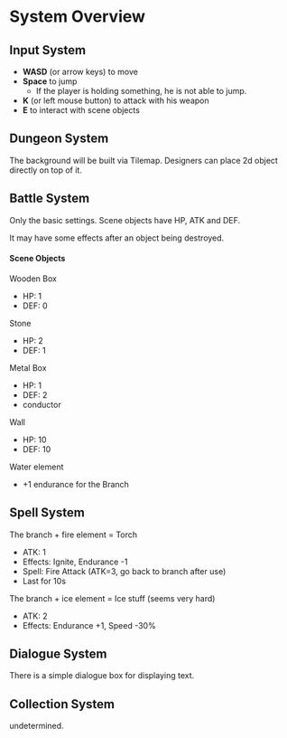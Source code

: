 # System Overview

## Input System

+ **WASD** (or arrow keys) to move
+ **Space** to jump
  + If the player is holding something, he is not able to jump.
+ **K** (or left mouse button) to attack with his weapon
+ **E** to interact with scene objects



## Dungeon System

The background will be built via Tilemap. Designers can place 2d object directly on top of it.



## Battle System

Only the basic settings. Scene objects have HP, ATK and DEF.

It may have some effects after an object being destroyed.

#### Scene Objects

Wooden Box

+ HP: 1
+ DEF: 0

Stone

+ HP: 2
+ DEF: 1

Metal Box

+ HP: 1
+ DEF: 2
+ conductor

Wall

+ HP: 10
+ DEF: 10

Water element

+ +1 endurance for the Branch

## Spell System

The branch + fire element = Torch

+ ATK: 1
+ Effects: Ignite, Endurance -1
+ Spell: Fire Attack (ATK=3, go back to branch after use)
+ Last for 10s

The branch + ice element = Ice stuff (seems very hard)

+ ATK: 2
+ Effects: Endurance +1, Speed -30%



## Dialogue System

There is a simple dialogue box for displaying text.



## Collection System

undetermined.



